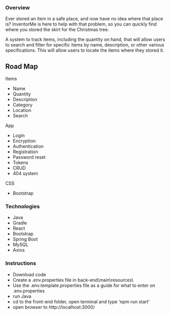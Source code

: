 ### Overview

Ever stored an item in a safe place, and now have no idea where that place is? InventorMe is here to help with that problem, so you can quickly find where you stored the skirt for the Christmas tree.

A system to track items, including the quantity on hand, that will allow users to search and filter for specific items by name, description, or other various specifications. This will allow users to locate the items where they stored it.


## Road Map

Items

- Name
- Quantity 
- Description  
- Category
- Location
- Search
<!--
- Images
- Unique categories
- Cost
- Sale price
- Filter
- Brand
- List
-->

App

- Login
- Encryption
- Authentication
- Registration
- Password reset
- Tokens
- CRUD
- 404 system

CSS

- Bootstrap
<!-- RWD -->

### Technologies

- Java
- Gradle
- React
- Bootstrap
- Spring Boot
- MySQL
- Axios

### Instructions
- Download code
- Create a .env.properties file in back-end\main\resources\
- Use the .env.template.properties file as a guide for what to enter on .env.properties
- run Java
- cd to the front-end folder, open terminal and type 'npm run start'
- open browser to http://localhost:3000/